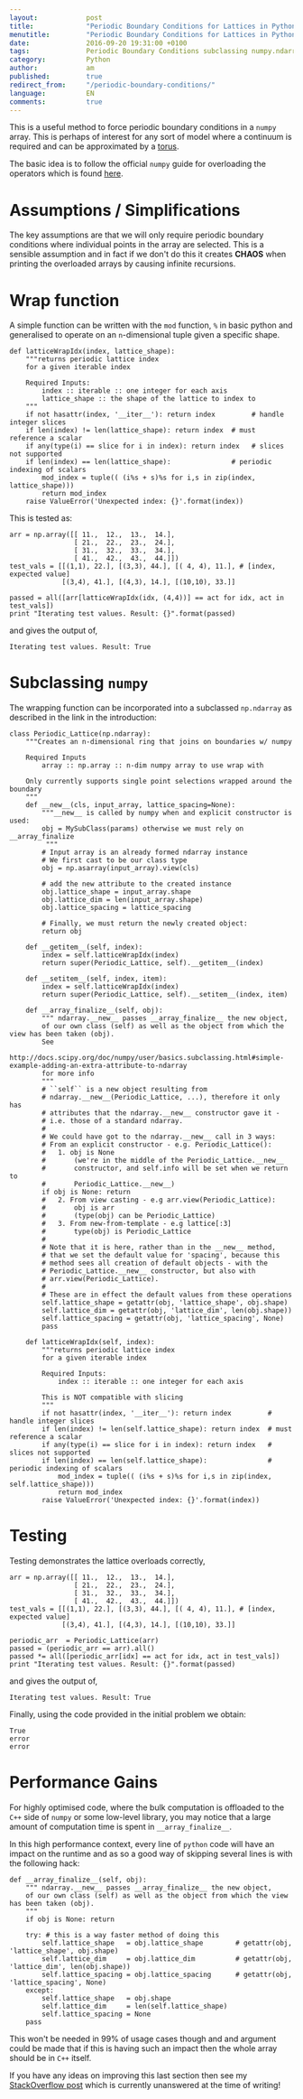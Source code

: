 ```yaml
---
layout:            post
title:             "Periodic Boundary Conditions for Lattices in Python"
menutitle:         "Periodic Boundary Conditions for Lattices in Python"
date:              2016-09-20 19:31:00 +0100
tags:              Periodic Boundary Conditions subclassing numpy.ndarray
category:          Python
author:            am
published:         true
redirect_from:     "/periodic-boundary-conditions/"
language:          EN
comments:          true
---
```


This is a useful method to force periodic boundary conditions in a `numpy` array. This is perhaps of interest for any sort of model where a continuum is required and can be approximated by a [torus](https://en.wikipedia.org/wiki/Torus).

The basic idea is to follow the official `numpy` guide for overloading the operators which is found [here](http://docs.scipy.org/doc/numpy/user/basics.subclassing.html).

# Assumptions / Simplifications
The key assumptions are that we will only require periodic boundary conditions where individual points in the array are selected. This is a sensible assumption and in fact if we don't do this it creates **CHAOS** when printing the overloaded arrays by causing infinite recursions.

# Wrap function
A simple function can be written with the `mod` function, `%` in basic python and generalised to operate on an `n`-dimensional tuple given a specific shape.

<pre class="line-numbers language-python"><code>def latticeWrapIdx(index, lattice_shape):
    """returns periodic lattice index 
    for a given iterable index
    
    Required Inputs:
        index :: iterable :: one integer for each axis
        lattice_shape :: the shape of the lattice to index to
    """
    if not hasattr(index, '__iter__'): return index         # handle integer slices
    if len(index) != len(lattice_shape): return index  # must reference a scalar
    if any(type(i) == slice for i in index): return index   # slices not supported
    if len(index) == len(lattice_shape):               # periodic indexing of scalars
        mod_index = tuple(( (i%s + s)%s for i,s in zip(index, lattice_shape)))
        return mod_index
    raise ValueError('Unexpected index: {}'.format(index))
</code></pre>

This is tested as:

<pre class="line-numbers language-python"><code>arr = np.array([[ 11.,  12.,  13.,  14.],
                [ 21.,  22.,  23.,  24.],
                [ 31.,  32.,  33.,  34.],
                [ 41.,  42.,  43.,  44.]])
test_vals = [[(1,1), 22.], [(3,3), 44.], [( 4, 4), 11.], # [index, expected value]
             [(3,4), 41.], [(4,3), 14.], [(10,10), 33.]]

passed = all([arr[latticeWrapIdx(idx, (4,4))] == act for idx, act in test_vals])
print "Iterating test values. Result: {}".format(passed)
</code></pre>

and gives the output of,
    
```text 
Iterating test values. Result: True
```

# Subclassing `numpy`
The wrapping function can be incorporated into a subclassed `np.ndarray` as described in the link in the introduction:


<pre class="line-numbers language-python"><code>class Periodic_Lattice(np.ndarray):
    """Creates an n-dimensional ring that joins on boundaries w/ numpy
    
    Required Inputs
        array :: np.array :: n-dim numpy array to use wrap with
    
    Only currently supports single point selections wrapped around the boundary
    """
    def __new__(cls, input_array, lattice_spacing=None):
        """__new__ is called by numpy when and explicit constructor is used:
        obj = MySubClass(params) otherwise we must rely on __array_finalize
         """
        # Input array is an already formed ndarray instance
        # We first cast to be our class type
        obj = np.asarray(input_array).view(cls)
        
        # add the new attribute to the created instance
        obj.lattice_shape = input_array.shape
        obj.lattice_dim = len(input_array.shape)
        obj.lattice_spacing = lattice_spacing
        
        # Finally, we must return the newly created object:
        return obj
    
    def __getitem__(self, index):
        index = self.latticeWrapIdx(index)
        return super(Periodic_Lattice, self).__getitem__(index)
    
    def __setitem__(self, index, item):
        index = self.latticeWrapIdx(index)
        return super(Periodic_Lattice, self).__setitem__(index, item)
    
    def __array_finalize__(self, obj):
        """ ndarray.__new__ passes __array_finalize__ the new object, 
        of our own class (self) as well as the object from which the view has been taken (obj). 
        See
        http://docs.scipy.org/doc/numpy/user/basics.subclassing.html#simple-example-adding-an-extra-attribute-to-ndarray
        for more info
        """
        # ``self`` is a new object resulting from
        # ndarray.__new__(Periodic_Lattice, ...), therefore it only has
        # attributes that the ndarray.__new__ constructor gave it -
        # i.e. those of a standard ndarray.
        #
        # We could have got to the ndarray.__new__ call in 3 ways:
        # From an explicit constructor - e.g. Periodic_Lattice():
        #   1. obj is None
        #       (we're in the middle of the Periodic_Lattice.__new__
        #       constructor, and self.info will be set when we return to
        #       Periodic_Lattice.__new__)
        if obj is None: return
        #   2. From view casting - e.g arr.view(Periodic_Lattice):
        #       obj is arr
        #       (type(obj) can be Periodic_Lattice)
        #   3. From new-from-template - e.g lattice[:3]
        #       type(obj) is Periodic_Lattice
        # 
        # Note that it is here, rather than in the __new__ method,
        # that we set the default value for 'spacing', because this
        # method sees all creation of default objects - with the
        # Periodic_Lattice.__new__ constructor, but also with
        # arr.view(Periodic_Lattice).
        #
        # These are in effect the default values from these operations
        self.lattice_shape = getattr(obj, 'lattice_shape', obj.shape)
        self.lattice_dim = getattr(obj, 'lattice_dim', len(obj.shape))
        self.lattice_spacing = getattr(obj, 'lattice_spacing', None)
        pass
    
    def latticeWrapIdx(self, index):
        """returns periodic lattice index 
        for a given iterable index
        
        Required Inputs:
            index :: iterable :: one integer for each axis
        
        This is NOT compatible with slicing
        """
        if not hasattr(index, '__iter__'): return index         # handle integer slices
        if len(index) != len(self.lattice_shape): return index  # must reference a scalar
        if any(type(i) == slice for i in index): return index   # slices not supported
        if len(index) == len(self.lattice_shape):               # periodic indexing of scalars
            mod_index = tuple(( (i%s + s)%s for i,s in zip(index, self.lattice_shape)))
            return mod_index
        raise ValueError('Unexpected index: {}'.format(index))
</code></pre>


# Testing

Testing demonstrates the lattice overloads correctly,

<pre class="line-numbers language-python"><code>arr = np.array([[ 11.,  12.,  13.,  14.],
                [ 21.,  22.,  23.,  24.],
                [ 31.,  32.,  33.,  34.],
                [ 41.,  42.,  43.,  44.]])
test_vals = [[(1,1), 22.], [(3,3), 44.], [( 4, 4), 11.], # [index, expected value]
             [(3,4), 41.], [(4,3), 14.], [(10,10), 33.]]

periodic_arr  = Periodic_Lattice(arr)
passed = (periodic_arr == arr).all()
passed *= all([periodic_arr[idx] == act for idx, act in test_vals])
print "Iterating test values. Result: {}".format(passed)
</code></pre>

and gives the output of,
    
```text 
Iterating test values. Result: True
```

Finally, using the code provided in the initial problem we obtain:

```text 
True
error
error
```

# Performance Gains
For highly optimised code, where the bulk computation is offloaded to the `C++` side of `numpy` or some low-level library, you may notice that a large amount of computation time is spent in `__array_finalize__`.

In this high performance context, every line of `python` code will have an impact on the runtime and as so a good way of skipping several lines is with the following hack:

<pre class="line-numbers language-python"><code>def __array_finalize__(self, obj):
    """ ndarray.__new__ passes __array_finalize__ the new object, 
    of our own class (self) as well as the object from which the view has been taken (obj). 
    """
    if obj is None: return

    try: # this is a way faster method of doing this
        self.lattice_shape   = obj.lattice_shape        # getattr(obj, 'lattice_shape', obj.shape)
        self.lattice_dim     = obj.lattice_dim          # getattr(obj, 'lattice_dim', len(obj.shape)) 
        self.lattice_spacing = obj.lattice_spacing      # getattr(obj, 'lattice_spacing', None)
    except: 
        self.lattice_shape   = obj.shape
        self.lattice_dim     = len(self.lattice_shape)
        self.lattice_spacing = None
    pass
</code></pre>

This won't be needed in 99% of usage cases though and and argument could be made that if this is having such an impact then the whole array should be in `C++` itself.

If you have any ideas on improving this last section then see my [StackOverflow post](http://stackoverflow.com/q/38875125/4013571) which is currently unanswered at the time of writing!